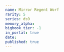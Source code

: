 ```yaml
---
name: Mirror Regent Worf
rarity: 5
series: ds9
memory_alpha:
bigbook_tier: -1
in_portal: true
date:
published: true
---
```



